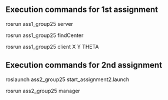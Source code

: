 ## Execution commands for 1st assignment
rosrun ass1_group25 server

rosrun ass1_group25 findCenter

rosrun ass1_group25 client X Y THETA

## Execution commands for 2nd assignment
roslaunch ass2_group25 start_assignment2.launch

rosrun ass2_group25 manager